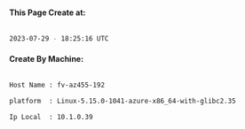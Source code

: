 
   
#### This Page Create at:

```bash

2023-07-29 - 18:25:16 UTC

```

#### Create By Machine:

```bash

Host Name : fv-az455-192

platform  : Linux-5.15.0-1041-azure-x86_64-with-glibc2.35

Ip Local  : 10.1.0.39

```


